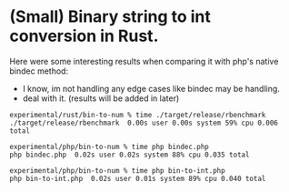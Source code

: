 # (Small) Binary string to int conversion in Rust.

Here were some interesting results when comparing it with php's native bindec method:
- I know, im not handling any edge cases like bindec may be handling.
- deal with it. (results will be added in later)
```
experimental/rust/bin-to-num % time ./target/release/rbenchmark
./target/release/rbenchmark  0.00s user 0.00s system 59% cpu 0.006 total

experimental/php/bin-to-num % time php bindec.php     
php bindec.php  0.02s user 0.02s system 88% cpu 0.035 total

experimental/php/bin-to-num % time php bin-to-int.php
php bin-to-int.php  0.02s user 0.01s system 89% cpu 0.040 total
```
